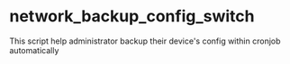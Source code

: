 # network_backup_config_switch
This script help administrator backup their device's config within cronjob automatically
